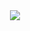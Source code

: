 <div align="center">
  <a href="https://github.com/Lucas4lves">
  <img src="https://github-readme-stats.vercel.app/api?username=Lucas4lves&theme=monokai&show_icons=true"/></a>
</div>

<div align="center>"[![Top Langs](https://github-readme-stats.vercel.app/api/top-langs/?username=Lucas4lves&layout=compact&theme=monokai)](https://github.com/anuraghazra/github-readme-stats)
</div>
